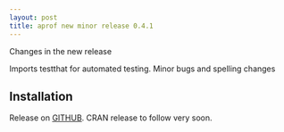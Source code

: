 ```yaml
---
layout: post
title: aprof new minor release 0.4.1
---
```


Changes in the new release

Imports testthat for automated testing. 
Minor bugs and spelling changes

## Installation

Release on [GITHUB](https://github.com/MarcoDVisser/aprof). CRAN release to follow very soon. 

